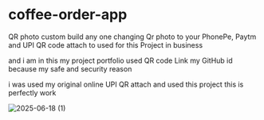 # coffee-order-app


QR photo custom build any one changing Qr photo to your PhonePe, Paytm and UPI QR code attach to used for this Project in business 

and i am  in this my project portfolio used QR code Link my GitHub id because my safe and security reason 

i was used my original online UPI QR attach and used this project this is perfectly work





![2025-06-18 (1)](https://github.com/user-attachments/assets/f4819f93-f1da-4f01-bbef-744fd6ecabaa)
